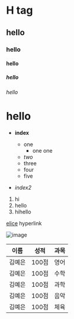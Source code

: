# H tag
## hello
### hello
#### hello
##### hello
###### hello

hello
==
- **index**
    - one
        - one one
    - _two_
    - three
    - four
    - five
    
- *index2*
1. hi
2. hello
3. hihello

[elice]("https://ssafy.elice.io/courses/771/lectures") hyperlink

![image](https://user-images.githubusercontent.com/30440457/50328210-9ef87780-0535-11e9-9eab-5a9ea9082089.png)

| 이름 |  성적 | 과목 |
|------|-------|------|
|김예은| 100점 | 영어 |
|김예은| 100점 | 수학 |
|김예은| 100점 | 과학 |
|김예은| 100점 | 음악 |
|김예은| 100점 | 체육 |